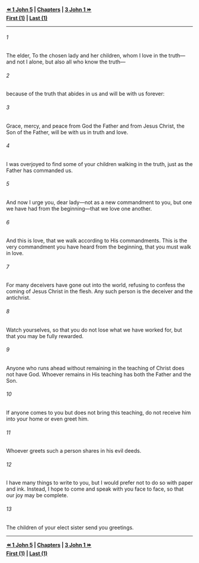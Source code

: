   
**[⏪ 1 John 5](../44.62%201%20John/1%20John%205.md) | [Chapters](./_index.md) | [3 John 1 ⏩](../44.64%203%20John/3%20John%201.md)**  
**[First (1)](2%20John%201.md) | [Last (1)](2%20John%201.md)**  
  
---  
  
###### 1  
The elder, To the chosen lady and her children, whom I love in the truth—and not I alone, but also all who know the truth—  
  
###### 2  
because of the truth that abides in us and will be with us forever:  
  
###### 3  
Grace, mercy, and peace from God the Father and from Jesus Christ, the Son of the Father, will be with us in truth and love.  
  
###### 4  
I was overjoyed to find some of your children walking in the truth, just as the Father has commanded us.  
  
###### 5  
And now I urge you, dear lady—not as a new commandment to you, but one we have had from the beginning—that we love one another.  
  
###### 6  
And this is love, that we walk according to His commandments. This is the very commandment you have heard from the beginning, that you must walk in love.  
  
###### 7  
For many deceivers have gone out into the world, refusing to confess the coming of Jesus Christ in the flesh. Any such person is the deceiver and the antichrist.  
  
###### 8  
Watch yourselves, so that you do not lose what we have worked for, but that you may be fully rewarded.  
  
###### 9  
Anyone who runs ahead without remaining in the teaching of Christ does not have God. Whoever remains in His teaching has both the Father and the Son.  
  
###### 10  
If anyone comes to you but does not bring this teaching, do not receive him into your home or even greet him.  
  
###### 11  
Whoever greets such a person shares in his evil deeds.  
  
###### 12  
I have many things to write to you, but I would prefer not to do so with paper and ink. Instead, I hope to come and speak with you face to face, so that our joy may be complete.  
  
###### 13  
The children of your elect sister send you greetings.  
  
  
---  
  
**[⏪ 1 John 5](../44.62%201%20John/1%20John%205.md) | [Chapters](./_index.md) | [3 John 1 ⏩](../44.64%203%20John/3%20John%201.md)**  
**[First (1)](2%20John%201.md) | [Last (1)](2%20John%201.md)**  
  
